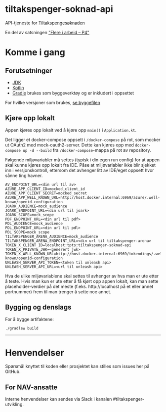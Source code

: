 tiltakspenger-soknad-api
================

API-tjeneste for [Tiltakspengesøknaden](https://github.com/navikt/tiltakspenger-soknad)

En del av satsningen ["Flere i arbeid – P4"](https://memu.no/artikler/stor-satsing-skal-fornye-navs-utdaterte-it-losninger-og-digitale-verktoy/)

# Komme i gang
## Forutsetninger
- [JDK](https://jdk.java.net/)
- [Kotlin](https://kotlinlang.org/)
- [Gradle](https://gradle.org/) brukes som byggeverktøy og er inkludert i oppsettet

For hvilke versjoner som brukes, [se byggefilen](build.gradle.kts)

## Kjøre opp lokalt

Appen kjøres opp lokalt ved å kjøre opp `main()` i `Application.kt`.

Det ligger et docker-compose oppsett i `/docker-compose` på rot, som mocker ut OAuth2 med mock-oauth2-server. Dette kan
kjøres opp med `docker-compose up -d --build` fra `/docker-compose`-mappa på rot av repository.

Følgende miljøvariabler må settes (typisk i din egen run config) for at appen skal kunne kjøres opp lokalt fra IDE. Påse at 
miljøvariabler ikke blir sjekket inn i versjonskontroll, ettersom det avhenger litt av IDE/eget oppsett hvor sånne ting
havner. 

```
AV_ENDPOINT_URL=<din url til av>
AZURE_APP_CLIENT_ID=mocked_client_id
AZURE_APP_CLIENT_SECRET=mocked_secret
AZURE_APP_WELL_KNOWN_URL=http://host.docker.internal:6969/azure/.well-known/openid-configuration
JOARK_AUDIENCE=mock_audience
JOARK_ENDPOINT_URL=<din url til joark>
JOARK_SCOPE=mock_scope
PDF_ENDPOINT_URL=<din url til pdf>
PDL_AUDIENCE=mock_audience
PDL_ENDPOINT_URL=<din url til pdl>
PDL_SCOPE=mock_scope
TILTAKSPENGER_ARENA_AUDIENCE=mock_audience
TILTAKSPENGER_ARENA_ENDPOINT_URL=<din url til tiltakspenger-arena>
TOKEN_X_CLIENT_ID=localhost:tpts:tiltakspenger-soknad-api
TOKEN_X_PRIVATE_JWK=<generert jwk>
TOKEN_X_WELL_KNOWN_URL=http://host.docker.internal:6969/tokendings/.well-known/openid-configuration
UNLEASH_SERVER_API_TOKEN=<token til unleash api>
UNLEASH_SERVER_API_URL=<url til unleash api>
```

Hva de ulike miljøvariablene skal settes til avhenger av hva man er ute etter å teste. Hvis man kun
er ute etter å få kjørt opp appen lokalt, kan man sette placeholder-verdier på det meste (f.eks. http://localhost på et eller annet portnummer) 
frem til man trenger å sette noe annet.

## Bygging og denslags
For å bygge artifaktene:

```sh
./gradlew build
```

---

# Henvendelser

Spørsmål knyttet til koden eller prosjektet kan stilles som issues her på GitHub.

## For NAV-ansatte

Interne henvendelser kan sendes via Slack i kanalen #tiltakspenger-utvikling.

